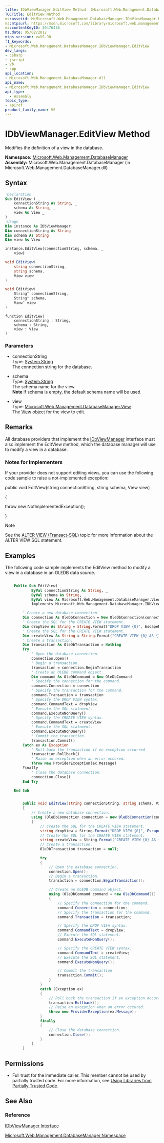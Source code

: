 ```yaml
---
title: IDbViewManager.EditView Method  (Microsoft.Web.Management.DatabaseManager)
TOCTitle: EditView Method
ms:assetid: M:Microsoft.Web.Management.DatabaseManager.IDbViewManager.EditView(System.String,System.String,Microsoft.Web.Management.DatabaseManager.View)
ms:mtpsurl: https://msdn.microsoft.com/library/microsoft.web.management.databasemanager.idbviewmanager.editview(v=VS.90)
ms:contentKeyID: 20476436
ms.date: 05/02/2012
mtps_version: v=VS.90
f1_keywords:
- Microsoft.Web.Management.DatabaseManager.IDbViewManager.EditView
dev_langs:
- csharp
- jscript
- vb
- cpp
api_location:
- Microsoft.Web.Management.DatabaseManager.dll
api_name:
- Microsoft.Web.Management.DatabaseManager.IDbViewManager.EditView
api_type:
  - Assembly
topic_type:
- apiref
product_family_name: VS
---
```


# IDbViewManager.EditView Method

Modifies the definition of a view in the database.

**Namespace:**  [Microsoft.Web.Management.DatabaseManager](microsoft-web-management-databasemanager-namespace.md)  
**Assembly:**  Microsoft.Web.Management.DatabaseManager (in Microsoft.Web.Management.DatabaseManager.dll)

## Syntax

```vb
'Declaration
Sub EditView ( _
    connectionString As String, _
    schema As String, _
    view As View _
)
'Usage
Dim instance As IDbViewManager
Dim connectionString As String
Dim schema As String
Dim view As View

instance.EditView(connectionString, schema, _
    view)
```

```csharp
void EditView(
    string connectionString,
    string schema,
    View view
)
```

```cpp
void EditView(
    String^ connectionString, 
    String^ schema, 
    View^ view
)
```

```jscript
function EditView(
    connectionString : String, 
    schema : String, 
    view : View
)
```

### Parameters

  - connectionString  
    Type: [System.String](https://msdn.microsoft.com/library/s1wwdcbf)  
    The connection string for the database.  

<!-- end list -->

  - schema  
    Type: [System.String](https://msdn.microsoft.com/library/s1wwdcbf)  
    The schema name for the view.  
    **Note**    If schema is empty, the default schema name will be used.  

<!-- end list -->

  - view  
    Type: [Microsoft.Web.Management.DatabaseManager.View](view-class-microsoft-web-management-databasemanager.md)  
    The [View](view-class-microsoft-web-management-databasemanager.md) object for the view to edit.  

## Remarks

All database providers that implement the [IDbViewManager](idbviewmanager-interface-microsoft-web-management-databasemanager.md) interface must also implement the EditView method, which the database manager will use to modify a view in a database.

### Notes for Implementers

If your provider does not support editing views, you can use the following code sample to raise a not-implemented exception:

public void EditView(string connectionString, string schema, View view)

{

   throw new NotImplementedException();

}

> [!NOTE]  
> See the [ALTER VIEW (Transact-SQL)](https://msdn.microsoft.com/library/ms173846.aspx) topic for more information about the ALTER VIEW SQL statement.

## Examples

The following code sample implements the EditView method to modify a view in a database in an OLEDB data source.

```vb

    Public Sub EditView( _
            ByVal connectionString As String, _
            ByVal schema As String, _
            ByVal view As Microsoft.Web.Management.DatabaseManager.View) _
            Implements Microsoft.Web.Management.DatabaseManager.IDbViewManager.EditView

        ' Create a new database connection.
        Dim connection As OleDbConnection = New OleDbConnection(connectionString)
        ' Create the SQL for the CREATE VIEW statement.
        Dim dropView As String = String.Format("DROP VIEW {0}", EscapeName(view.Name))
        ' Create the SQL for the CREATE VIEW statement.
        Dim createView As String = String.Format("CREATE VIEW {0} AS {1}", EscapeName(view.Name), view.Definition)
        ' Create a transaction.
        Dim transaction As OleDbTransaction = Nothing
        Try
            ' Open the database connection.
            connection.Open()
            ' Begin a transaction.
            transaction = connection.BeginTransaction
            ' Create an OLEDB command object.
            Dim command As OleDbCommand = New OleDbCommand
            ' Specify the connection for the command.
            command.Connection = connection
            ' Specify the transaction for the command.
            command.Transaction = transaction
            ' Specify the DROP VIEW syntax.
            command.CommandText = dropView
            ' Execute the SQL statement.
            command.ExecuteNonQuery()
            ' Specify the CREATE VIEW syntax.
            command.CommandText = createView
            ' Execute the SQL statement.
            command.ExecuteNonQuery()
            ' Commit the transaction.
            transaction.Commit()
        Catch ex As Exception
            ' Roll back the transaction if en exception occurred
            transaction.Rollback()
            ' Raise an exception when an error occured.
            Throw New ProviderException(ex.Message)
        Finally
            ' Close the database connection.
            connection.Close()
        End Try

    End Sub

```

```csharp

        public void EditView(string connectionString, string schema, View view)
        {
            // Create a new database connection.
            using (OleDbConnection connection = new OleDbConnection(connectionString))
            {
                // Create the SQL for the CREATE VIEW statement.
                string dropView = String.Format("DROP VIEW {0}", EscapeName(view.Name));
                // Create the SQL for the CREATE VIEW statement.
                string createView = String.Format("CREATE VIEW {0} AS {1}", EscapeName(view.Name), view.Definition);
                // Create a transaction.
                OleDbTransaction transaction = null;

                try
                {
                    // Open the database connection.
                    connection.Open();
                    // Begin a transaction.
                    transaction = connection.BeginTransaction();

                    // Create an OLEDB command object.
                    using (OleDbCommand command = new OleDbCommand())
                    {
                        // Specify the connection for the command.
                        command.Connection = connection;
                        // Specify the transaction for the command.
                        command.Transaction = transaction;

                        // Specify the DROP VIEW syntax.
                        command.CommandText = dropView;
                        // Execute the SQL statement.
                        command.ExecuteNonQuery();

                        // Specify the CREATE VIEW syntax.
                        command.CommandText = createView;
                        // Execute the SQL statement.
                        command.ExecuteNonQuery();

                        // Commit the transaction.
                        transaction.Commit();
                    }
                }
                catch (Exception ex)
                {
                    // Roll back the transaction if en exception occurred
                    transaction.Rollback();
                    // Raise an exception when an error occured.
                    throw new ProviderException(ex.Message);
                }
                finally
                {
                    // Close the database connection.
                    connection.Close();
                }
            }
        }

```

## Permissions

  - Full trust for the immediate caller. This member cannot be used by partially trusted code. For more information, see [Using Libraries from Partially Trusted Code](https://msdn.microsoft.com/library/8skskf63).

## See Also

### Reference

[IDbViewManager Interface](idbviewmanager-interface-microsoft-web-management-databasemanager.md)

[Microsoft.Web.Management.DatabaseManager Namespace](microsoft-web-management-databasemanager-namespace.md)
